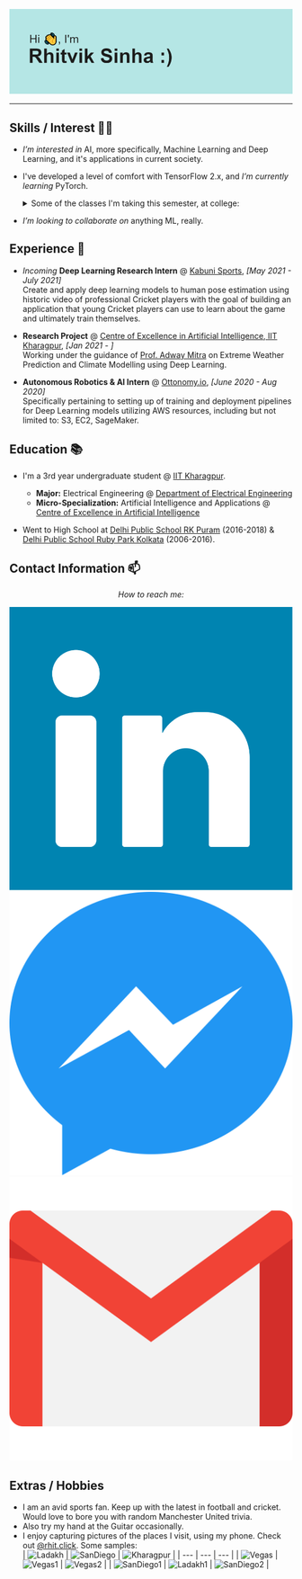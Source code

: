 [![header](./utils/header.png)](https://reheader.glitch.me/)

---

## Skills / Interest 👨‍💻

- *I’m interested in* AI, more specifically, Machine Learning and Deep Learning, and it's applications in current society.

- I've developed a level of comfort with TensorFlow 2.x, and *I’m currently learning* PyTorch.
  <details>
    <summary>Some of the classes I'm taking this semester, at college:</summary>
    <ul>
      <li>AI61002: Deep Learning</li>
      <li>AI61005: Artificial Intelligence</li>
      <li>EE30004: Embedded Systems</li>
      <li>MA20106: Probability and Stochastic Processes</li>
      <li>CS31702: Computer Architecture & Operating Systems</li>
    </ul>
  </details>

- *I’m looking to collaborate on* anything ML, really.

## Experience 💼

- *Incoming* **Deep Learning Research Intern** @ [Kabuni Sports](https://www.kabuni.com/cricket.html), *[May 2021 - July 2021]*  
  Create and apply deep learning models to human pose estimation using historic video of professional Cricket players with 
  the goal of building an application that young Cricket players can use to learn about the game and ultimately train themselves.

- **Research Project** @ [Centre of Excellence in Artificial Intelligence, IIT Kharagpur](http://www.ai.iitkgp.ac.in/), *[Jan 2021 - ]*  
  Working under the guidance of [Prof. Adway Mitra](http://www.iitkgp.ac.in/department/AI/faculty/ai-adway) on Extreme Weather 
  Prediction and Climate Modelling using Deep Learning.

- **Autonomous Robotics & AI Intern** @ [Ottonomy.io](https://www.ottonomy.io/), *[June 2020 - Aug 2020]*  
  Specifically pertaining to setting up of training and deployment pipelines for Deep Learning models utilizing AWS resources, 
  including but not limited to: S3, EC2, SageMaker.

## Education 📚

- I'm a 3rd year undergraduate student @ [IIT Kharagpur](http://www.iitkgp.ac.in/).
  - **Major:** Electrical Engineering @ [Department of Electrical Engineering](http://www.ee.iitkgp.ac.in/)
  - **Micro-Specialization:** Artificial Intelligence and Applications @ [Centre of Excellence in Artificial Intelligence](http://www.ai.iitkgp.ac.in/)

- Went to High School at [Delhi Public School RK Puram](https://dpsrkp.net/) (2016-2018) & 
  [Delhi Public School Ruby Park Kolkata](https://www.dpskolkata.com/) (2006-2016).

## Contact Information 📫

<p align="center">
  <i>How to reach me:</i>

  <p align="center">
    <a href="https://www.linkedin.com/in/rhitvik-sinha" alt="Twitter"><img src="./utils/linkedin.svg"></a>
    <a href="http://m.me/rhitviksinha" alt="Messenger"><img src="./utils/messenger.svg"></a>
    <a href="mailto:rhitviksinha29@gmail.com" alt="Mail"><img src="./utils/gmail.svg"></a>
  </p>
</p>

## Extras / Hobbies

- I am an avid sports fan. Keep up with the latest in football and cricket. Would love to bore you with random Manchester United trivia.
- Also try my hand at the Guitar occasionally.
- I enjoy capturing pictures of the places I visit, using my phone. Check out [@rhit.click](https://www.instagram.com/rhit.click/). Some samples:  
  | ![Ladakh][Ladakh] | ![SanDiego][SanDiego] | ![Kharagpur][Kharagpur] |
  | --- | --- | --- |
  | ![Vegas][Vegas] | ![Vegas1][Vegas1] | ![Vegas2][Vegas2] |
  | ![SanDiego1][SanDiego1] | ![Ladakh1][Ladakh1] | ![SanDiego2][SanDiego2] |

<!---
rhitviksinha/rhitviksinha is a ✨ special ✨ repository because its `README.md` (this file) appears on your GitHub profile.
You can click the Preview link to take a look at your changes.
--->

[Ladakh]: https://instagram.fdel45-1.fna.fbcdn.net/v/t51.2885-15/e35/s1080x1080/69320660_706616333149292_7204826304911639744_n.jpg?tp=1&_nc_ht=instagram.fdel45-1.fna.fbcdn.net&_nc_cat=108&_nc_ohc=bL-D4xYm-4gAX-ZFZok&oh=3a3db4e743705d88b38322d24dd9283f&oe=607A31E2  
[SanDiego]: https://instagram.fdel45-1.fna.fbcdn.net/v/t51.2885-15/e35/s1080x1080/70401040_177848359923413_1074210023066158312_n.jpg?tp=1&_nc_ht=instagram.fdel45-1.fna.fbcdn.net&_nc_cat=105&_nc_ohc=KDmPXmyqM4YAX8mzLQS&oh=58d0deea547729c468ac124a05a0687a&oe=607971A6  
[Kharagpur]: https://instagram.fdel45-1.fna.fbcdn.net/v/t51.2885-15/e35/s1080x1080/67839209_504741683664053_2266308696717898697_n.jpg?tp=1&_nc_ht=instagram.fdel45-1.fna.fbcdn.net&_nc_cat=105&_nc_ohc=fHJshzFt5oYAX_fVQp8&oh=1006d00efe3f875e0ddeadd82879de82&oe=607A0D8C
[Vegas]: https://instagram.fdel45-1.fna.fbcdn.net/v/t51.2885-15/e35/s1080x1080/67111253_369345947088502_886733154671795579_n.jpg?tp=1&_nc_ht=instagram.fdel45-1.fna.fbcdn.net&_nc_cat=110&_nc_ohc=oCl1SHuPNg8AX9kL_Sn&oh=abebd41c72f8f4af039049df5f29d89c&oe=607B757E  
[Vegas1]: https://instagram.fdel45-1.fna.fbcdn.net/v/t51.2885-15/e35/s1080x1080/66653357_2450899541820790_5028192209084423516_n.jpg?tp=1&_nc_ht=instagram.fdel45-1.fna.fbcdn.net&_nc_cat=110&_nc_ohc=kUOuCLdDNWoAX9ACh54&oh=d1f03f298877528b076bef04e4672da3&oe=607AD4ED  
[Vegas2]: https://instagram.fdel45-1.fna.fbcdn.net/v/t51.2885-15/e35/s1080x1080/66524410_2273247693005144_694734662682495110_n.jpg?tp=1&_nc_ht=instagram.fdel45-1.fna.fbcdn.net&_nc_cat=108&_nc_ohc=GlTXBvvxmaoAX9OZSBH&oh=fa3202f70bf98e8b96f6fef66f4a2c2b&oe=6078F9ED  
[SanDiego1]: https://instagram.fdel45-1.fna.fbcdn.net/v/t51.2885-15/e35/s1080x1080/66223744_2478548095541915_9128658512646145819_n.jpg?tp=1&_nc_ht=instagram.fdel45-1.fna.fbcdn.net&_nc_cat=111&_nc_ohc=PQkM4hUfB4YAX_KrQlK&oh=a719557cbdfcf5ed954e132e54bb0ada&oe=6079B2FD  
[Ladakh1]: https://instagram.fdel45-1.fna.fbcdn.net/v/t51.2885-15/e35/s1080x1080/67474914_2279694138811308_1327321372070414255_n.jpg?tp=1&_nc_ht=instagram.fdel45-1.fna.fbcdn.net&_nc_cat=100&_nc_ohc=8_7K0wkhjIAAX9SmhbO&oh=97fc930f50ef4a02857f8bac655d759b&oe=60783F0D  
[SanDiego2]: https://instagram.fdel45-1.fna.fbcdn.net/v/t51.2885-15/e35/s1080x1080/67145406_2536389479704514_8404831261280406348_n.jpg?tp=1&_nc_ht=instagram.fdel45-1.fna.fbcdn.net&_nc_cat=102&_nc_ohc=FCvXGr61AUAAX-OI7Vn&oh=f2220f590895655e3c423138e7f02ed9&oe=607A6439  
